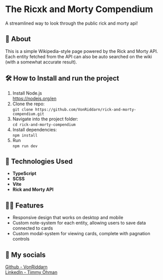 # The Ricxk and Morty Compendium
A streamlined way to look through the public rick and morty api!  

## 📖 About
This is a simple Wikipedia-style page powered by the Rick and Morty API.  
Each entity fetched from the API can also be auto searched on the wiki (with a somewhat accurate result).   

## 🛠 How to Install and run the project
1. Install Node.js  
	https://nodejs.org/en
2. Clone the repo:  
	```git clone https://github.com/VonRiddarn/rick-and-morty-compendium.git```
3. Navigate into the project folder:  
	```cd rick-and-morty-compendium```
4. Install dependencies:  
	```npm install```
5. Run  
	```npm run dev```

## 🔧 Technologies Used
* **TypeScript**
* **SCSS**
* **Vite**
* **Rick and Morty API**

## 🥩🥔 Features
* Responsive design that works on desktop and mobile
* Custom note-system for each entity, allowing users to save data connected to cards
* Custom modal-system for viewing cards, complete with pagnation controls

## 🔗 My socials
[Github - VonRiddarn](https://github.com/VonRiddarn)  
[LinkedIn - Timmy Öhman](https://www.linkedin.com/in/timmyohman/)  